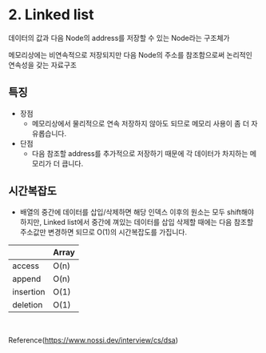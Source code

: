 # 2. Linked list

데이터의 값과 다음 Node의 address를 저장할 수 있는 Node라는 구조체가 

메모리상에는 비연속적으로 저장되지만 다음 Node의 주소를 참조함으로써 논리적인 연속성을 갖는 자료구조

## 특징

- 장점
    - 메모리상에서 물리적으로 연속 저장하지 않아도 되므로 메모리 사용이 좀 더 자유롭습니다.
- 단점
    - 다음 참조할 address를 추가적으로 저장하기 때문에 각 데이터가 차지하는 메모리가 더 큽니다.

## 시간복잡도

- 배열의 중간에 데이터를 삽입/삭제하면 해당 인덱스 이후의 원소는 모두 shift해야하지만, Linked list에서 중간에 껴있는 데이터를 삽입 삭제할 때에는 다음 참조할 주소값만 변경하면 되므로 O(1)의 시간복잡도를 가집니다.

|  | Array |
| --- | --- |
| access | O(n) |
| append | O(n) |
| insertion | O(1) |
| deletion | O(1) |

<br>

  
Reference(https://www.nossi.dev/interview/cs/dsa)

